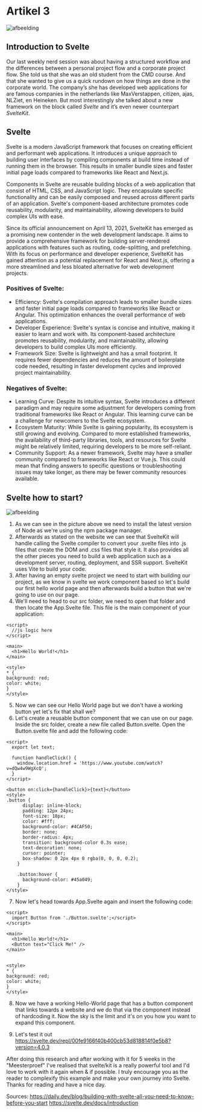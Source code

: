 # Artikel 3
![afbeelding](https://github.com/SafouaneM/weekly-nerd/assets/31611670/97405d5d-2163-44d7-971c-cf90aa5a17dd)

## Introduction to Svelte
Our last weekly nerd session was about having a structured workflow and the differences between a personal project flow and a corporate project flow. She told us that she was an old student from the CMD course. And that she wanted to give us a quick rundown on how things are done in the corporate world. The company’s she has developed web applications for are famous companies in the netherlands like MaxVerstappen, citizen, ajas, NLZiet, en Heineken. But most interestingly she talked about a new framework on the block called *Svelte* and it’s even newer counterpart *SvelteKit*.

## Svelte 
Svelte is a modern JavaScript framework that focuses on creating efficient and performant web applications. It introduces a unique approach to building user interfaces by compiling components at build time instead of running them in the browser. This results in smaller bundle sizes and faster initial page loads compared to frameworks like React and Next.js.

Components in Svelte are reusable building blocks of a web application that consist of HTML, CSS, and JavaScript logic. They encapsulate specific functionality and can be easily composed and reused across different parts of an application. Svelte's component-based architecture promotes code reusability, modularity, and maintainability, allowing developers to build complex UIs with ease.

Since its official announcement on April 13, 2021, SvelteKit has emerged as a promising new contender in the web development landscape. It aims to provide a comprehensive framework for building server-rendered applications with features such as routing, code-splitting, and prefetching. With its focus on performance and developer experience, SvelteKit has gained attention as a potential replacement for React and Next.js, offering a more streamlined and less bloated alternative for web development projects.

### Positives of Svelte:

- Efficiency: Svelte's compilation approach leads to smaller bundle sizes and faster initial page loads compared to frameworks like React or Angular. This optimization enhances the overall performance of web applications.
- Developer Experience: Svelte's syntax is concise and intuitive, making it easier to learn and work with. Its component-based architecture promotes reusability, modularity, and maintainability, allowing developers to build complex UIs more efficiently.
- Framework Size: Svelte is lightweight and has a small footprint. It requires fewer dependencies and reduces the amount of boilerplate code needed, resulting in faster development cycles and improved project maintainability.

### Negatives of Svelte:

- Learning Curve: Despite its intuitive syntax, Svelte introduces a different paradigm and may require some adjustment for developers coming from traditional frameworks like React or Angular. This learning curve can be a challenge for newcomers to the Svelte ecosystem.
- Ecosystem Maturity: While Svelte is gaining popularity, its ecosystem is still growing and evolving. Compared to more established frameworks, the availability of third-party libraries, tools, and resources for Svelte might be relatively limited, requiring developers to be more self-reliant.
- Community Support: As a newer framework, Svelte may have a smaller community compared to frameworks like React or Vue.js. This could mean that finding answers to specific questions or troubleshooting issues may take longer, as there may be fewer community resources available.

## Svelte how to start?
![afbeelding](https://github.com/SafouaneM/weekly-nerd/assets/31611670/638c9a9d-e2a9-4a94-a424-93e5865352f2)
1. As we can see in the picture above we need to install the latest version of Node as we're using the npm package manager.
2. Afterwards as stated on the website we can see that SvelteKit will handle calling the Svelte compiler to convert your .svelte files into .js files that create the DOM and .css files that style it. It also provides all the other pieces you need to build a web application such as a development server, routing, deployment, and SSR support. SvelteKit uses Vite to build your code.
3. After having an empty svelte project we need to start with building our project, as we know in svelte we work component based so let's build our first hello world page and then afterwards build a button that we're going to use on our page.
4. We'll need to head to our src folder, we need to open that folder and then locate the App.Svelte file. This file is the main component of your application:

```svelte
<script>
  //js logic here
</script>

<main>
  <h1>Hello World!</h1>
</main>

<style>
* {
background: red;
color: white;
}
</style>
```

5. Now we can see our Hello World page but we don't have a working button yet let's fix that shall we?
6. Let's create a reusable button component that we can use on our page. Inside the src folder, create a new file called Button.svelte. Open the Button.svelte file and add the following code:
```svelte
<script>
  export let text;

  function handleClick() {
    window.location.href = 'https://www.youtube.com/watch?v=dQw4w9WgXcQ';
  }
</script>

<button on:click={handleClick}>{text}</button>
<style>
.button {
      display: inline-block;
      padding: 12px 24px;
      font-size: 18px;
      color: #fff;
      background-color: #4CAF50;
      border: none;
      border-radius: 4px;
      transition: background-color 0.3s ease;
      text-decoration: none;
      cursor: pointer;
      box-shadow: 0 2px 4px 0 rgba(0, 0, 0, 0.2);
    }

    .button:hover {
      background-color: #45a049;
    }
</style>
```

7. Now let's head towards App.Svelte again and insert the following code:

```svelte
<script>
  import Button from './Button.svelte';</script>
</script>

<main>
  <h1>Hello World!</h1>
  <Button text="Click Me!" />
</main>


<style>
* {
background: red;
color: white;
}
</style>
```
8. Now we have a working Hello-World page that has a button component that links towards a website and we do that via the component instead of hardcoding it. Now the sky is the limit and it's on you how you want to expand this component.

9. Let's test it out https://svelte.dev/repl/00fe9166f40b400cb53d818814f0e5b8?version=4.0.3

After doing this research and after working with it for 5 weeks in the "Meesterproef" I've realised that svelte/kit is a really powerful tool and I'd love to work with it again when & if possible. I truly encourage you as the reader to complexify this example and make your own journey into Svelte. Thanks for reading and have a nice day.


Sources:
https://daily.dev/blog/building-with-svelte-all-you-need-to-know-before-you-start
https://svelte.dev/docs/introduction

